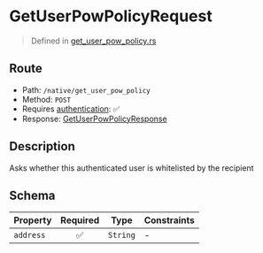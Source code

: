 # GetUserPowPolicyRequest
> Defined in [get_user_pow_policy.rs](../../../../../interface/src/interface/routes/native/get_user_pow_policy.rs)

## Route
- Path: `/native/get_user_pow_policy`
- Method: `POST`
- Requires [authentication](../../../../Flows/Authentication%20Flow.md): ✅
- Response: [GetUserPowPolicyResponse](GetUserPowPolicyResponse.md)

## Description
Asks whether this authenticated user is whitelisted by the recipient

## Schema

| Property | Required | Type | Constraints |
| --- | :---: | --- | --- |
| `address` | ✅ | `String` |  -  |


